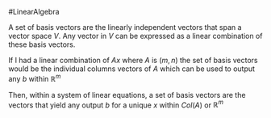 #LinearAlgebra 

A set of basis vectors are the linearly independent vectors that span a vector space $V$. Any vector in $V$ can be expressed as a linear combination of these basis vectors.

If I had a linear combination of $Ax$ where $A$ is $(m, n)$ the set of basis vectors would be the individual columns vectors of $A$ which can be used to output any $b$ within $\mathbb{R}^m$ 

Then, within a system of linear equations, a set of basis vectors are the vectors that yield any output $b$ for a unique $x$ within $Col(A)$ or $\mathbb{R}^m$